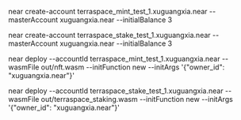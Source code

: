 near create-account terraspace_mint_test_1.xuguangxia.near --masterAccount xuguangxia.near --initialBalance 3

near create-account terraspace_stake_test_1.xuguangxia.near --masterAccount xuguangxia.near --initialBalance 3

near deploy --accountId terraspace_mint_test_1.xuguangxia.near --wasmFile out/nft.wasm --initFunction new --initArgs '{"owner_id": "xuguangxia.near"}'

near deploy --accountId terraspace_stake_test_1.xuguangxia.near --wasmFile out/terraspace_staking.wasm --initFunction new --initArgs '{"owner_id": "xuguangxia.near"}'
